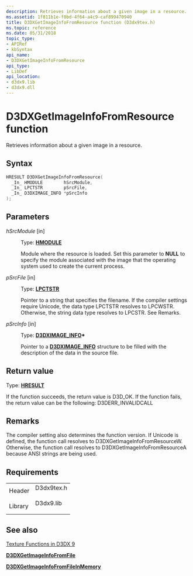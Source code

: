 ```yaml
---
description: Retrieves information about a given image in a resource.
ms.assetid: 1f811b1e-f0bd-4f64-a4c9-caf899470940
title: D3DXGetImageInfoFromResource function (D3dx9tex.h)
ms.topic: reference
ms.date: 05/31/2018
topic_type: 
- APIRef
- kbSyntax
api_name: 
- D3DXGetImageInfoFromResource
api_type: 
- LibDef
api_location: 
- d3dx9.lib
- d3dx9.dll
---
```


# D3DXGetImageInfoFromResource function

Retrieves information about a given image in a resource.

## Syntax


```C++
HRESULT D3DXGetImageInfoFromResource(
  _In_ HMODULE        hSrcModule,
  _In_ LPCTSTR        pSrcFile,
  _In_ D3DXIMAGE_INFO *pSrcInfo
);
```



## Parameters

<dl> <dt>

*hSrcModule* \[in\]
</dt> <dd>

Type: **[**HMODULE**](../winprog/windows-data-types.md)**

Module where the resource is loaded. Set this parameter to **NULL** to specify the module associated with the image that the operating system used to create the current process.

</dd> <dt>

*pSrcFile* \[in\]
</dt> <dd>

Type: **[**LPCTSTR**](../winprog/windows-data-types.md)**

Pointer to a string that specifies the filename. If the compiler settings require Unicode, the data type LPCTSTR resolves to LPCWSTR. Otherwise, the string data type resolves to LPCSTR. See Remarks.

</dd> <dt>

*pSrcInfo* \[in\]
</dt> <dd>

Type: **[**D3DXIMAGE\_INFO**](d3dximage-info.md)\***

Pointer to a [**D3DXIMAGE\_INFO**](d3dximage-info.md) structure to be filled with the description of the data in the source file.

</dd> </dl>

## Return value

Type: **[**HRESULT**](https://msdn.microsoft.com/library/Bb401631(v=MSDN.10).aspx)**

If the function succeeds, the return value is D3D\_OK. If the function fails, the return value can be the following: D3DERR\_INVALIDCALL

## Remarks

The compiler setting also determines the function version. If Unicode is defined, the function call resolves to D3DXGetImageInfoFromResourceW. Otherwise, the function call resolves to D3DXGetImageInfoFromResourceA because ANSI strings are being used.

## Requirements



|                    |                                                                                       |
|--------------------|---------------------------------------------------------------------------------------|
| Header<br/>  | <dl> <dt>D3dx9tex.h</dt> </dl> |
| Library<br/> | <dl> <dt>D3dx9.lib</dt> </dl>  |



## See also

<dl> <dt>

[Texture Functions in D3DX 9](dx9-graphics-reference-d3dx-functions-texture.md)
</dt> <dt>

[**D3DXGetImageInfoFromFile**](d3dxgetimageinfofromfile.md)
</dt> <dt>

[**D3DXGetImageInfoFromFileInMemory**](d3dxgetimageinfofromfileinmemory.md)
</dt> </dl>

 

 

